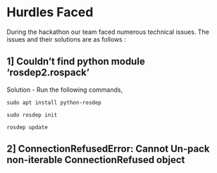 # Hurdles Faced #

During the hackathon our team faced numerous technical issues. The issues and their solutions are as follows :

## 1] Couldn’t find python module ‘rosdep2.rospack’ ##
Solution - Run the following commands,

`sudo apt install python-rosdep`

`sudo rosdep init`

`rosdep update`

## 2] ConnectionRefusedError: Cannot Un-pack non-iterable ConnectionRefused object ##
